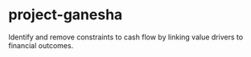 # project-ganesha
Identify and remove constraints to cash flow by linking value drivers to financial outcomes.
